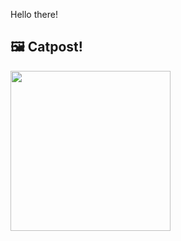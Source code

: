 Hello there!



## 🖼️ Catpost!

<sub>
    <img src="https://cdn2.thecatapi.com/images/XMSdPAd7I.jpg" height="256">
</sub>

